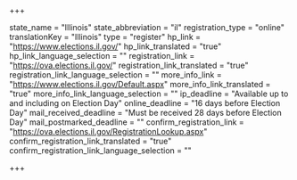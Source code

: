 +++

state_name = "Illinois"
state_abbreviation = "il"
registration_type = "online"
translationKey = "Illinois"
type = "register"
hp_link = "https://www.elections.il.gov/"
hp_link_translated = "true"
hp_link_language_selection = ""
registration_link = "https://ova.elections.il.gov/"
registration_link_translated = "true"
registration_link_language_selection = ""
more_info_link = "https://www.elections.il.gov/Default.aspx"
more_info_link_translated = "true"
more_info_link_language_selection = ""
ip_deadline = "Available up to and including on Election Day"
online_deadline = "16 days before Election Day"
mail_received_deadline = "Must be received 28 days before Election Day"
mail_postmarked_deadline = ""
confirm_registration_link = "https://ova.elections.il.gov/RegistrationLookup.aspx"
confirm_registration_link_translated = "true"
confirm_registration_link_language_selection = ""

+++